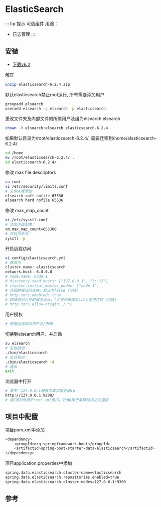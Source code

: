 # ElasticSearch

::: tip 提示
可选组件
用途：

* 日志管理
:::

## 安装

<!-- * [下载](https://www.elastic.co/downloads/elasticsearch) -->
* [下载v6.2](https://www.elastic.co/guide/en/elasticsearch/reference/6.2/zip-targz.html)

解压

```bash
unzip elasticsearch-6.2.4.zip
```

默认elasticsearch禁止root运行, 所有需要添加用户

```bash
groupadd elsearch
useradd elsearch -g elsearch -p elasticsearch
```

更改文件夹及内部文件的所属用户及组为elsearch:elsearch

```bash
chown -R elsearch:elsearch elasticsearch-6.2.4
```

如果默认目录为/root/elasticsearch-6.2.4/, 需要迁移到/home/elasticsearch-6.2.4/

```bash
cd /home
mv /root/elasticsearch-6.2.4/ .
cd elasticsearch-6.2.4/
```

修改 max file descriptors

```bash
su root
vi /etc/security/limits.conf
# 文件末尾添加
elsearch soft nofile 65536
elsearch hard nofile 65536
```

修改 max_map_count

```bash
vi /etc/sysctl.conf
# 添加下面配置：
vm.max_map_count=655360
# 并执行命令：
sysctl -p
```

开启远程访问

```bash
vi config/elasticsearch.yml
# 修改为
cluster.name: elasticsearch
network.host: 0.0.0.0
# node.name: node-1
# discovery.seed_hosts: ["127.0.0.1", "[::1]"]
# cluster.initial_master_nodes: ["node-1"]
# 开启跨域访问支持，默认为false（可选）
# http.cors.enabled: true
# 跨域访问允许的域名地址，(允许所有域名)以上使用正则（可选）
# http.cors.allow-origin: /.*/
```

用户授权

```bash
# 配置远程访问用户名/密码
```

切换到elsearch用户，并启动

```bash
su elsearch
# 前台启动：
./bin/elasticsearch
# 后台启动：
./bin/elasticsearch -d
# 退出
exit
```

浏览器中打开

```bash
# 其中：127.0.0.1替换为真实服务器ip
http://127.0.0.1:9200/
# 端口9200用于rest api接口，9300用于集群结点之间通信
```

## 项目中配置

项目pom.xml中添加

```bash
<dependency>
    <groupId>org.springframework.boot</groupId>
    <artifactId>spring-boot-starter-data-elasticsearch</artifactId>
</dependency>
```

项目application.properties中添加

```bash
spring.data.elasticsearch.cluster-name=elasticsearch
spring.data.elasticsearch.repositories.enabled=true
spring.data.elasticsearch.cluster-nodes=127.0.0.1:9300
```

## 参考
